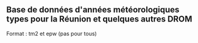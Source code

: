 ## Base de données d'années météorologiques types pour la Réunion et quelques autres DROM ##

Format : tm2 et epw (pas pour tous)
